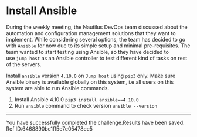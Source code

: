 # Install Ansible

During the weekly meeting, the Nautilus DevOps team discussed about the automation and configuration management solutions that they want to implement. While considering several options, the team has decided to go with `Ansible` for now due to its simple setup and minimal pre-requisites. The team wanted to start testing using Ansible, so they have decided to use `jump host` as an Ansible controller to test different kind of tasks on rest of the servers.

Install `ansible` version `4.10.0` on `Jump host` using `pip3` only. Make sure Ansible binary is available globally on this system, i.e all users on this system are able to run Ansible commands.

1. Install Ansible 4.10.0
   `pip3 install ansible==4.10.0`
2. Run `ansible` command to check version
   `ansible --version`

---

You have successfully completed the challenge.Results have been saved. Ref ID:6468890bc1ff5e7e05478ee5